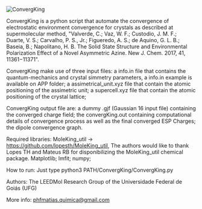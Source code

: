 ![ConvergKing](https://user-images.githubusercontent.com/71854729/165822220-36ace15b-dc87-4266-aeb5-4ee5680e9fdc.png)


ConvergKing is a python script that automate the convergence of electrostatic environment convergence for crystals as described at supermolecular method, "Valverde, C.; Vaz, W. F.; Custodio, J. M. F.; Duarte, V. S.; Carvalho, P. S., Jr.; Figueredo, A. S.; de Aquino, G. L. B.; Baseia, B.; Napolitano, H. B. The Solid State Structure and Environmental Polarization Effect of a Novel Asymmetric Azine. New J. Chem. 2017, 41, 11361−11371".

ConvergKing make use of three input files: 
    a info.in file that contains the quantum-mechanics and crystal simmetry parameters, a info.in example is available on APP folder;
    a assimetrical_unit.xyz file that contain the atomic positioning of the assimetric unit;
    a supercell.xyz file that contain the atomic positioning of the crystal lattice;

ConvergKing output file are:
    a dummy .gjf (Gaussian 16 input file) containing the converged charge field;
    the convergKing.out containing computational details of convergence process as well as the final converged ESP Charges;
    the dipole convergence graph.

Required libraries:
    MoleKing_util -> https://github.com/lopesth/MoleKing_util, The authors would like to thank Lopes TH and Mateus RB for disponibilizing the MoleKing_util chemical package. 
    Matplotlib;
    lmfit;
    numpy;

How to run:
    Just type python3 PATH/ConvergKing/ConvergKing.py

Authors: The LEEDMol Research Group of the Universidade Federal de Goiás (UFG)

More info:
    phfmatias.quimica@gmail.com
